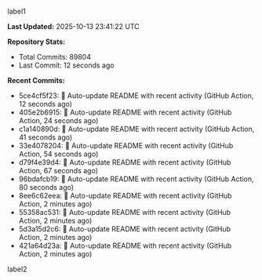 
label1 
<!-- ACTIVITY_START -->
**Last Updated:** 2025-10-13 23:41:22 UTC

**Repository Stats:**
- Total Commits: 89804
- Last Commit: 12 seconds ago

**Recent Commits:**
- 5ce4cf5f23: 🤖 Auto-update README with recent activity (GitHub Action, 12 seconds ago)
- 405e2b6915: 🤖 Auto-update README with recent activity (GitHub Action, 24 seconds ago)
- c1a140890d: 🤖 Auto-update README with recent activity (GitHub Action, 41 seconds ago)
- 33e4078204: 🤖 Auto-update README with recent activity (GitHub Action, 54 seconds ago)
- d79f4e39d4: 🤖 Auto-update README with recent activity (GitHub Action, 67 seconds ago)
- 96bdafcb19: 🤖 Auto-update README with recent activity (GitHub Action, 80 seconds ago)
- 8ee6c62eea: 🤖 Auto-update README with recent activity (GitHub Action, 2 minutes ago)
- 55358ac531: 🤖 Auto-update README with recent activity (GitHub Action, 2 minutes ago)
- 5d3a15d2c6: 🤖 Auto-update README with recent activity (GitHub Action, 2 minutes ago)
- 421a64d23a: 🤖 Auto-update README with recent activity (GitHub Action, 2 minutes ago)
<!-- ACTIVITY_END -->

label2
